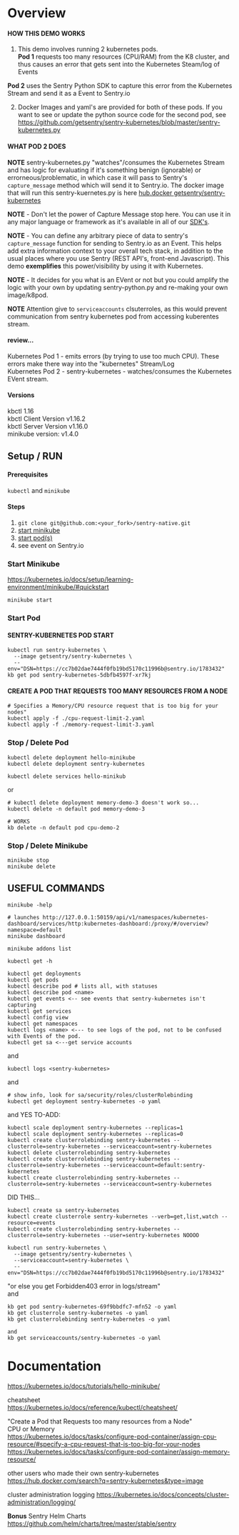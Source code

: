 # Overview
#### HOW THIS DEMO WORKS
1. This demo involves running 2 kubernetes pods.  
**Pod 1** requests too many resources (CPU/RAM) from the K8 cluster, and thus causes an error that gets sent into the Kubernetes Steam/log of Events

**Pod 2** uses the Sentry Python SDK to capture this error from the Kubernetes Stream and send it as a Event to Sentry.io

2. Docker Images and yaml's are provided for both of these pods. If you want to see or update the python source code for the second pod, see https://github.com/getsentry/sentry-kubernetes/blob/master/sentry-kubernetes.py

#### WHAT POD 2 DOES
**NOTE** sentry-kubernetes.py "watches"/consumes the Kubernetes Stream and has logic for evaluating if it's something benign (ignorable) or errorneous/problematic, in which case it will pass to Sentry's `capture_message` method which will send it to Sentry.io. The docker image that will run this sentry-kuernetes.py is here [hub.docker getsentry/sentry-kubernetes](https://hub.docker.com/r/getsentry/sentry-kubernetes)

**NOTE** - Don't let the power of Capture Message stop here. You can use it in any major language or framework as it's available in all of our [SDK's](http://sentry.io/platforms). 

**NOTE** - You can define any arbitrary piece of data to sentry's `capture_message` function for sending to Sentry.io as an Event. This helps add extra information context to your overall tech stack, in addition to the usual places where you use Sentry (REST API's, front-end Javascript). This demo **exemplifies** this power/visibility by using it with Kubernetes.

**NOTE** - It decides for you what is an EVent or not but you could amplify the logic with your own by updating sentry-python.py and re-making your own image/k8pod.

**NOTE** Attention give to `serviceaccounts` clsuterroles, as this would prevent communication from sentry kubernetes pod from accessing kuberentes stream.

#### review...
Kubernetes Pod 1 - emits errors (by trying to use too much CPU). These errors make there way into the "kubernetes" Stream/Log  
Kubernetes Pod 2 - sentry-kubernetes - watches/consumes the Kubernetes EVent stream.

#### Versions
kbctl 1.16  
kbctl Client Version v1.16.2  
kbctl Server Version v1.16.0  
minikube version: v1.4.0  

## Setup / RUN
#### Prerequisites
`kubectl` and `minikube`  

#### Steps
1. `git clone git@github.com:<your_fork>/sentry-native.git`
2. [start minikube](#start-minikube)
3. [start pod(s)](#start-pod)
4. see event on Sentry.io

### Start Minikube
https://kubernetes.io/docs/setup/learning-environment/minikube/#quickstart  
```
minikube start
```

### Start Pod

#### SENTRY-KUBERNETES POD START
```
kubectl run sentry-kubernetes \
  --image getsentry/sentry-kubernetes \
  --env="DSN=https://cc7b02dae7444f0fb19bd5170c11996b@sentry.io/1783432"
kb get pod sentry-kubernetes-5dbfb4597f-xr7kj
```
#### CREATE A POD THAT REQUESTS TOO MANY RESOURCES FROM A NODE
```
# Specifies a Memory/CPU resource request that is too big for your nodes"  
kubectl apply -f ./cpu-request-limit-2.yaml
kubectl apply -f ./memory-request-limit-3.yaml
```

### Stop / Delete Pod
```
kubectl delete deployment hello-minikube
kubectl delete deployment sentry-kubernetes

kubectl delete services hello-minikub
```
or
```
# kubectl delete deployment memory-demo-3 doesn't work so...
kubectl delete -n default pod memory-demo-3

# WORKS
kb delete -n default pod cpu-demo-2
```

### Stop / Delete Minikube
```
minikube stop
minikube delete
```

## USEFUL COMMANDS
`minikube -help`

```
# launches http://127.0.0.1:50159/api/v1/namespaces/kubernetes-dashboard/services/http:kubernetes-dashboard:/proxy/#/overview?namespace=default
minikube dashboard

minikube addons list
```
`kubectl get -h`
```
kubectl get deployments
kubectl get pods
kubectl describe pod # lists all, with statuses
kubectl describe pod <name>
kubectl get events <-- see events that sentry-kubernetes isn't capturing
kubectl get services
kubectl config view
kubectl get namespaces
kubectl logs <name> <--- to see logs of the pod, not to be confused with Events of the pod.
kubectl get sa <---get service accounts
```
and
```
kubectl logs <sentry-kubernetes>
```
and
```
# show info, look for sa/security/roles/clusterRolebinding
kubectl get deployment sentry-kubernetes -o yaml  
```
and
YES TO-ADD:  
```
kubectl scale deployment sentry-kubernetes --replicas=1
kubectl scale deployment sentry-kubernetes --replicas=0
kubectl create clusterrolebinding sentry-kubernetes --clusterrole=sentry-kubernetes --serviceaccount=sentry-kubernetes
kubectl delete clusterrolebinding sentry-kubernetes
kubectl create clusterrolebinding sentry-kubernetes --clusterrole=sentry-kubernetes --serviceaccount=default:sentry-kubernetes
kubectl create clusterrolebinding sentry-kubernetes --clusterrole=sentry-kubernetes --serviceaccount=sentry-kubernetes
```

DID THIS...
```
kubectl create sa sentry-kubernetes
kubectl create clusterrole sentry-kubernetes --verb=get,list,watch --resource=events
kubectl create clusterrolebinding sentry-kubernetes --clusterrole=sentry-kubernetes --user=sentry-kubernetes NOOOO

kubectl run sentry-kubernetes \
  --image getsentry/sentry-kubernetes \
  --serviceaccount=sentry-kubernetes \
  --env="DSN=https://cc7b02dae7444f0fb19bd5170c11996b@sentry.io/1783432"
```

"or else you get Forbidden403 error in logs/stream"  
and
```
kb get pod sentry-kubernetes-69f9bbdfc7-mfn52 -o yaml
kb get clusterrole sentry-kubernetes -o yaml
kb get clusterrolebinding sentry-kubernetes -o yaml

and
kb get serviceaccounts/sentry-kubernetes -o yaml
```


# Documentation 
https://kubernetes.io/docs/tutorials/hello-minikube/

cheatsheet  
https://kubernetes.io/docs/reference/kubectl/cheatsheet/  

"Create a Pod that Requests too many resources from a Node"  
CPU or Memory  
https://kubernetes.io/docs/tasks/configure-pod-container/assign-cpu-resource/#specify-a-cpu-request-that-is-too-big-for-your-nodes  
https://kubernetes.io/docs/tasks/configure-pod-container/assign-memory-resource/  

other users who made their own sentry-kubernetes  
https://hub.docker.com/search?q=sentry-kubernetes&type=image

cluster administration logging
https://kubernetes.io/docs/concepts/cluster-administration/logging/

**Bonus** Sentry Helm Charts  
https://github.com/helm/charts/tree/master/stable/sentry